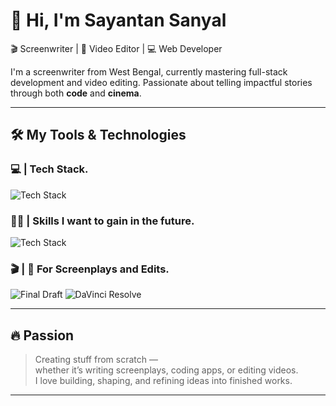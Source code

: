 # 👋 Hi, I'm Sayantan Sanyal

🎬 Screenwriter | 🎨 Video Editor | 💻 Web Developer

I'm a screenwriter from West Bengal, currently mastering full-stack development and video editing. Passionate about telling impactful stories through both **code** and **cinema**.

---

## 🛠️ My Tools & Technologies

### 💻 | Tech Stack.

<p align="left">
  <img src="https://skillicons.dev/icons?i=html,css,js,react,redux,tailwind,vite,bootstrap,nodejs,npm,express,figma,git,python" alt="Tech Stack" />
</p>

### ✍🏻 | Skills I want to gain in the future.

<p align="left">
  <img src="https://skillicons.dev/icons?i=postgres,go" alt="Tech Stack" />
</p>

### 🎬 | 🎨 For Screenplays and Edits.

<p align="left">
  <img src="https://img.shields.io/badge/FinalDraft-Screenwriting-blue?style=for-the-badge" alt="Final Draft" />
  <img src="https://img.shields.io/badge/DaVinci_Resolve-Video_Editing-black?style=for-the-badge" alt="DaVinci Resolve" />
</p>

---

## 🔥 Passion

> Creating stuff from scratch —  
> whether it’s writing screenplays, coding apps, or editing videos.  
> I love building, shaping, and refining ideas into finished works.

---

